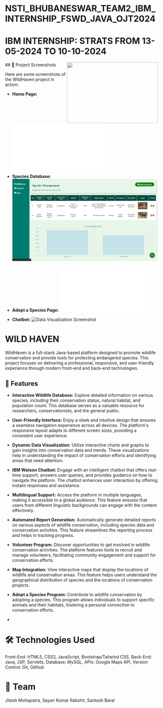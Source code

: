 # NSTI_BHUBANESWAR_TEAM2_IBM_INTERNSHIP_FSWD_JAVA_OJT2024
# IBM INTERNSHIP: STRATS FROM 13-05-2024 TO 10-10-2024
<img align= "right" src="https://github.com/jiteshmohapatra/TEAM2_IBM_INTERNSHIP_FSWD_JAVA_OJT2024/blob/1cc6e08f6db14d8471572b51733006bef1a5b450/IBM1.jpg" width="300" height="200" align-items="right">
## 📸 Project Screenshots

Here are some screenshots of the WildHaven project in action:

- **Home Page:**
  ![Home Page Screenshot](landing_page.pdf)

- **Species Database:**
  ![Species Database Screenshot](species_databases.png)

- **Adopt a Species Page:**
  ![Adopt a Species Screenshot](adoptions.pdf)

- **Chatbot:**
  ![Data Visualization Screenshot](chatbot.png)
# WILD HAVEN
 WildHaven is a full-stack Java-based platform designed to promote wildlife conservation and provide tools for protecting endangered species. This project focuses on delivering a professional, responsive, and user-friendly experience through modern front-end and back-end technologies.
 
## 🚀 Features

- **Interactive Wildlife Database:** Explore detailed information on various species, including their conservation status, natural habitat, and population count. This database serves as a valuable resource for researchers, conservationists, and the general public.

- **User-Friendly Interface:** Enjoy a sleek and intuitive design that ensures a seamless navigation experience across all devices. The platform's responsive layout adapts to different screen sizes, providing a consistent user experience.

- **Dynamic Data Visualization:** Utilize interactive charts and graphs to gain insights into conservation data and trends. These visualizations help in understanding the impact of conservation efforts and identifying areas that need attention.

- **IBM Watson Chatbot:** Engage with an intelligent chatbot that offers real-time support, answers user queries, and provides guidance on how to navigate the platform. The chatbot enhances user interaction by offering instant responses and assistance.

- **Multilingual Support:** Access the platform in multiple languages, making it accessible to a global audience. This feature ensures that users from different linguistic backgrounds can engage with the content effectively.

- **Automated Report Generation:** Automatically generate detailed reports on various aspects of wildlife conservation, including species data and conservation activities. This feature streamlines the reporting process and helps in tracking progress.

- **Volunteer Program:** Discover opportunities to get involved in wildlife conservation activities. The platform features tools to recruit and manage volunteers, facilitating community engagement and support for conservation efforts.

- **Map Integration:** View interactive maps that display the locations of wildlife and conservation areas. This feature helps users understand the geographical distribution of species and the locations of conservation projects.

- **Adopt a Species Program:** Contribute to wildlife conservation by adopting a species. This program allows individuals to support specific animals and their habitats, fostering a personal connection to conservation efforts.
- 
# 🛠 Technologies Used
Front-End: HTML5, CSS3, JavaScript, Bootstrap/Tailwind CSS,
Back-End: Java, JSP, Servlets,
Database: MySQL,
APIs: Google Maps API,
Version Control: Git, GitHub

# 👥 Team
Jitesh Mohapatra,
Sayan Kumar Rakshit,
Santosh Baral
